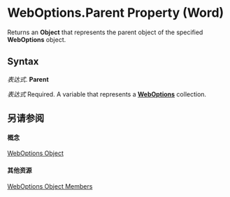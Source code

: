 
# WebOptions.Parent Property (Word)

Returns an  **Object** that represents the parent object of the specified **WebOptions** object.


## Syntax

 _表达式_. **Parent**

 _表达式_ Required. A variable that represents a **[WebOptions](658ae89d-3f92-067b-1309-7fc90b257111.md)** collection.


## 另请参阅


#### 概念


[WebOptions Object](658ae89d-3f92-067b-1309-7fc90b257111.md)
#### 其他资源


[WebOptions Object Members](http://msdn.microsoft.com/library/f4fb7f5c-d82a-3a94-bcae-9e9f1fb43872%28Office.15%29.aspx)